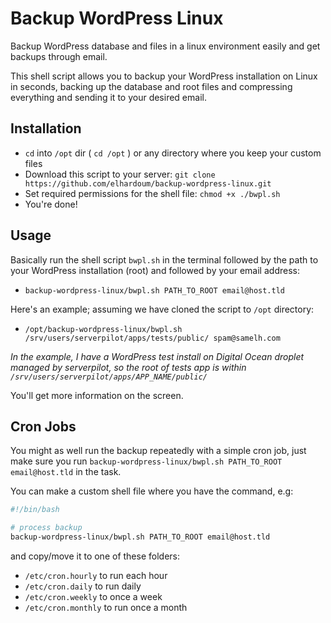 # Backup WordPress Linux
Backup WordPress database and files in a linux environment easily and get backups through email.

This shell script allows you to backup your WordPress installation on Linux in seconds, backing up the database and root files and compressing everything and sending it to your desired email.

## Installation

- `cd` into `/opt` dir ( `cd /opt` ) or any directory where you keep your custom files 
- Download this script to your server: `git clone https://github.com/elhardoum/backup-wordpress-linux.git`
- Set required permissions for the shell file: `chmod +x ./bwpl.sh`
- You're done!

## Usage

Basically run the shell script `bwpl.sh` in the terminal followed by the path to your WordPress installation (root) and followed by your email address:

- `backup-wordpress-linux/bwpl.sh PATH_TO_ROOT email@host.tld`

Here's an example; assuming we have cloned the script to `/opt` directory:

- `/opt/backup-wordpress-linux/bwpl.sh /srv/users/serverpilot/apps/tests/public/ spam@samelh.com`

_In the example, I have a WordPress test install on Digital Ocean droplet managed by serverpilot, so the root of tests app is within `/srv/users/serverpilot/apps/APP_NAME/public/`_

You'll get more information on the screen.

## Cron Jobs

You might as well run the backup repeatedly with a simple cron job, just make sure you run `backup-wordpress-linux/bwpl.sh PATH_TO_ROOT email@host.tld` in the task.

You can make a custom shell file where you have the command, e.g:

```bash
#!/bin/bash

# process backup
backup-wordpress-linux/bwpl.sh PATH_TO_ROOT email@host.tld
```
and copy/move it to one of these folders:

- `/etc/cron.hourly` to run each hour
- `/etc/cron.daily` to run daily
- `/etc/cron.weekly` to once a week
- `/etc/cron.monthly` to run once a month
